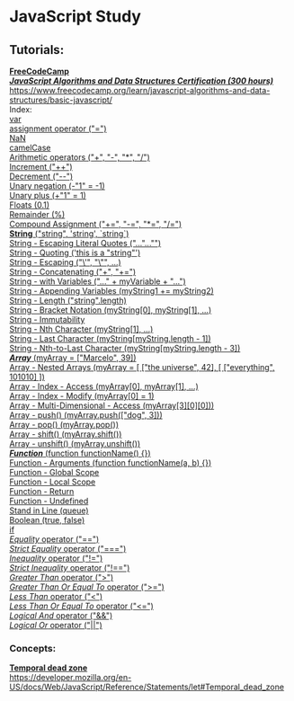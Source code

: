 # **JavaScript Study**

## Tutorials:

**[FreeCodeCamp](https://www.freecodecamp.org/)**  
_[**JavaScript Algorithms and Data Structures Certification (300 hours)**](https://www.freecodecamp.org/learn/javascript-algorithms-and-data-structures/basic-javascript/)_  
https://www.freecodecamp.org/learn/javascript-algorithms-and-data-structures/basic-javascript/  
Index:  
[var](https://github.com/marcelosperalta/javascript/blob/master/freecodecamp/freecodecamp.js#L35)  
[assignment operator ("=")](https://github.com/marcelosperalta/javascript/blob/master/freecodecamp/freecodecamp.js#L61)  
[NaN](https://github.com/marcelosperalta/javascript/blob/master/freecodecamp/freecodecamp.js#L94)  
[camelCase](https://github.com/marcelosperalta/javascript/blob/master/freecodecamp/freecodecamp.js#L102)  
[Arithmetic operators ("+", "-", "\*", "/")](https://github.com/marcelosperalta/javascript/blob/master/freecodecamp/freecodecamp.js#L120)  
[Increment ("++")](https://github.com/marcelosperalta/javascript/blob/master/freecodecamp/freecodecamp.js#L229)  
[Decrement ("--")](https://github.com/marcelosperalta/javascript/blob/master/freecodecamp/freecodecamp.js#L250)  
[Unary negation (-"1" = -1)](https://github.com/marcelosperalta/javascript/blob/master/freecodecamp/freecodecamp.js#L271)  
[Unary plus (+"1" = 1)](https://github.com/marcelosperalta/javascript/blob/master/freecodecamp/freecodecamp.js#L280)  
[Floats (0.1)](https://github.com/marcelosperalta/javascript/blob/master/freecodecamp/freecodecamp.js#L310)  
[Remainder (%)](https://github.com/marcelosperalta/javascript/blob/master/freecodecamp/freecodecamp.js#L334)  
[Compound Assignment ("+=", "-=", "*=", "/=")](https://github.com/marcelosperalta/javascript/blob/master/freecodecamp/freecodecamp.js#L352)  
[**String** ("string", 'string', \`string`)](https://github.com/marcelosperalta/javascript/blob/master/freecodecamp/freecodecamp.js#L396)  
[String - Escaping Literal Quotes ("...\"...\"")](https://github.com/marcelosperalta/javascript/blob/master/freecodecamp/freecodecamp.js#L408)  
[String - Quoting ('this is a "string"')](https://github.com/marcelosperalta/javascript/blob/master/freecodecamp/freecodecamp.js#L421)  
[String - Escaping ("\\'", "\\"", ...)](https://github.com/marcelosperalta/javascript/blob/master/freecodecamp/freecodecamp.js#L437)  
[String - Concatenating ("+", "+=")](https://github.com/marcelosperalta/javascript/blob/master/freecodecamp/freecodecamp.js#L473)  
[String - with Variables ("..." +  myVariable + "...")](https://github.com/marcelosperalta/javascript/blob/master/freecodecamp/freecodecamp.js#L494)  
[String - Appending Variables (myString1 += myString2)](https://github.com/marcelosperalta/javascript/blob/master/freecodecamp/freecodecamp.js#L503)  
[String - Length ("string".length)](https://github.com/marcelosperalta/javascript/blob/master/freecodecamp/freecodecamp.js#L513)  
[String - Bracket Notation (myString[0], myString[1], ...)](https://github.com/marcelosperalta/javascript/blob/master/freecodecamp/freecodecamp.js#L525)  
[String - Immutability](https://github.com/marcelosperalta/javascript/blob/master/freecodecamp/freecodecamp.js#L549)  
[String - Nth Character (myString[1], ...)](https://github.com/marcelosperalta/javascript/blob/master/freecodecamp/freecodecamp.js#L567)  
[String - Last Character (myString[myString.length - 1])](https://github.com/marcelosperalta/javascript/blob/master/freecodecamp/freecodecamp.js#L584)  
[String - Nth-to-Last Character (myString[myString.length - 3])](https://github.com/marcelosperalta/javascript/blob/master/freecodecamp/freecodecamp.js#L598)  
[**_Array_** (myArray = ["Marcelo", 39])](https://github.com/marcelosperalta/javascript/blob/master/freecodecamp/freecodecamp.js#L634)  
[Array - Nested Arrays (myArray = \[ ["the universe", 42], [ ["everything", 101010] ])](https://github.com/marcelosperalta/javascript/blob/master/freecodecamp/freecodecamp.js#L649)  
[Array - Index - Access (myArray[0], myArray[1], ...)](https://github.com/marcelosperalta/javascript/blob/master/freecodecamp/freecodecamp.js#L663)  
[Array - Index - Modify (myArray[0] = 1)](https://github.com/marcelosperalta/javascript/blob/master/freecodecamp/freecodecamp.js#L681)  
[Array - Multi-Dimensional - Access (myArray[3][0][0]))](https://github.com/marcelosperalta/javascript/blob/master/freecodecamp/freecodecamp.js#L696)  
[Array - push() (myArray.push(["dog", 3]))](https://github.com/marcelosperalta/javascript/blob/master/freecodecamp/freecodecamp.js#L732)  
[Array - pop() (myArray.pop())](https://github.com/marcelosperalta/javascript/blob/master/freecodecamp/freecodecamp.js#L751)  
[Array - shift() (myArray.shift())](https://github.com/marcelosperalta/javascript/blob/master/freecodecamp/freecodecamp.js#L765)  
[Array - unshift() (myArray.unshift())](https://github.com/marcelosperalta/javascript/blob/master/freecodecamp/freecodecamp.js#L779)  
[**_Function_** (function functionName() {})](https://github.com/marcelosperalta/javascript/blob/master/freecodecamp/freecodecamp.js#L827)  
[Function - Arguments (function functionName(a, b) {})](https://github.com/marcelosperalta/javascript/blob/master/freecodecamp/freecodecamp.js#L844)  
[Function - Global Scope](https://github.com/marcelosperalta/javascript/blob/master/freecodecamp/freecodecamp.js#L861)  
[Function - Local Scope](https://github.com/marcelosperalta/javascript/blob/master/freecodecamp/freecodecamp.js#L897)  
[Function - Return](https://github.com/marcelosperalta/javascript/blob/master/freecodecamp/freecodecamp.js#L942)  
[Function - Undefined](https://github.com/marcelosperalta/javascript/blob/master/freecodecamp/freecodecamp.js#L958)  
[Stand in Line (queue)](https://github.com/marcelosperalta/javascript/blob/master/freecodecamp/freecodecamp.js#L995)  
[Boolean (true, false)](https://github.com/marcelosperalta/javascript/blob/master/freecodecamp/freecodecamp.js#L1013)  
[if](https://github.com/marcelosperalta/javascript/blob/master/freecodecamp/freecodecamp.js#L1035)  
[_Equality_ operator ("==")](https://github.com/marcelosperalta/javascript/blob/master/freecodecamp/freecodecamp.js#L1057)  
[_Strict Equality_ operator ("===")](https://github.com/marcelosperalta/javascript/blob/master/freecodecamp/freecodecamp.js#L1090)  
[_Inequality_ operator ("!=")](https://github.com/marcelosperalta/javascript/blob/master/freecodecamp/freecodecamp.js#L1154)  
[_Strict Inequality_ operator ("!==")](https://github.com/marcelosperalta/javascript/blob/master/freecodecamp/freecodecamp.js#L1181)  
[_Greater Than_ operator (">")](https://github.com/marcelosperalta/javascript/blob/master/freecodecamp/freecodecamp.js#L1205)  
[_Greater Than Or Equal To_ operator (">=")](https://github.com/marcelosperalta/javascript/blob/master/freecodecamp/freecodecamp.js#L1237)  
[_Less Than_ operator ("<")](https://github.com/marcelosperalta/javascript/blob/master/freecodecamp/freecodecamp.js#L1269)  
[_Less Than Or Equal To_ operator ("<=")](https://github.com/marcelosperalta/javascript/blob/master/freecodecamp/freecodecamp.js#L1301)  
[_Logical And_ operator ("&&")](https://github.com/marcelosperalta/javascript/blob/master/freecodecamp/freecodecamp.js#L1334)  
[_Logical Or_ operator ("||")](https://github.com/marcelosperalta/javascript/blob/master/freecodecamp/freecodecamp.js#L1371)  

### Concepts:

**[Temporal dead zone](https://developer.mozilla.org/en-US/docs/Web/JavaScript/Reference/Statements/let#Temporal_dead_zone)**  
https://developer.mozilla.org/en-US/docs/Web/JavaScript/Reference/Statements/let#Temporal_dead_zone